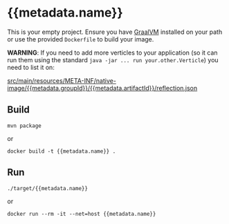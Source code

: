 # {{metadata.name}}

This is your empty project. Ensure you have [GraalVM](https://www.graalvm.org) installed
on your path or use the provided `Dockerfile` to build your image.

**WARNING**: If you need to add more verticles to your application (so it can run them using
the standard `java -jar ... run your.other.Verticle`) you need to list it on:

[src/main/resources/META-INF/native-image/{{metadata.groupId}}/{{metadata.artifactId}}/reflection.json](src/main/resources/META-INF/native-image/{{metadata.groupId}}/{{metadata.artifactId}}/reflection.json)


## Build

`mvn package`

or

`docker build -t {{metadata.name}} .`

## Run

`./target/{{metadata.name}}`

or

`docker run --rm -it --net=host {{metadata.name}}`
